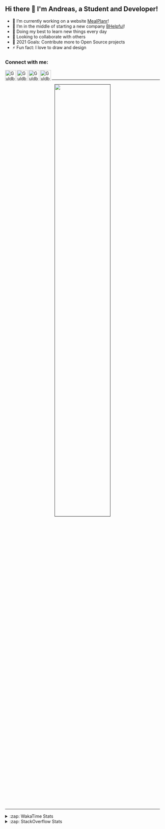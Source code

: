 ## Hi there 👋 I'm Andreas, a Student and Developer!

- 🔭 I’m currently working on a website [MealPlanr][MP]!
- 📑 I’m in the middle of starting a new company [BHelpful][BHelpful]!
- 🌱 Doing my best to learn new things every day
- 👯 Looking to collaborate with others
- 🥅 2021 Goals: Contribute more to Open Source projects
- ⚡ Fun fact: I love to draw and design

### Connect with me:

[<img align="left" alt="Guldberg | YouTube" width="35px" src="https://cdn1.iconfinder.com/data/icons/logotypes/32/youtube-512.png" />][youtube]
[<img align="left" alt="Guldberg | Twitter" width="35px" src="https://cdn1.iconfinder.com/data/icons/logotypes/32/square-twitter-512.png" />][twitter]
[<img align="left" alt="Guldberg | LinkedIn" width="35px" src="https://cdn1.iconfinder.com/data/icons/logotypes/32/square-linkedin-512.png" />][linkedin]
[<img align="left" alt="Guldberg | Instagram" width="35px" src="https://cdn2.iconfinder.com/data/icons/social-icons-33/128/Instagram-512.png" />][instagram]

<br />

---

<p align="center">
  <a href="">
    <img width="60% align="center" src="https://github-readme-stats.vercel.app/api?username=Andreasgdp&show_icons=true&count_private=true" />
  </a>
</p>

---

<details>
  <summary>:zap: WakaTime Stats</summary>

<br />

<!--START_SECTION:waka-->
![Profile Views](http://img.shields.io/badge/Profile%20Views-6-blue)

**I'm an Early 🐤** 

```text
🌞 Morning    221 commits    █████░░░░░░░░░░░░░░░░░░░░   21.67% 
🌆 Daytime    492 commits    ████████████░░░░░░░░░░░░░   48.24% 
🌃 Evening    289 commits    ███████░░░░░░░░░░░░░░░░░░   28.33% 
🌙 Night      18 commits     ░░░░░░░░░░░░░░░░░░░░░░░░░   1.76%

```
📅 **I'm Most Productive on Sunday** 

```text
Monday       177 commits    ████░░░░░░░░░░░░░░░░░░░░░   17.35% 
Tuesday      112 commits    ██░░░░░░░░░░░░░░░░░░░░░░░   10.98% 
Wednesday    135 commits    ███░░░░░░░░░░░░░░░░░░░░░░   13.24% 
Thursday     98 commits     ██░░░░░░░░░░░░░░░░░░░░░░░   9.61% 
Friday       80 commits     ██░░░░░░░░░░░░░░░░░░░░░░░   7.84% 
Saturday     203 commits    █████░░░░░░░░░░░░░░░░░░░░   19.9% 
Sunday       215 commits    █████░░░░░░░░░░░░░░░░░░░░   21.08%

```


📊 **This Week I Spent My Time On** 

```text
⌚︎ Time Zone: Europe/Copenhagen

💬 Programming Languages: 
TypeScript               18 hrs 37 mins      ██████████████████░░░░░░░   73.06% 
HTML                     2 hrs 55 mins       ██░░░░░░░░░░░░░░░░░░░░░░░   11.47% 
JSON                     1 hr 15 mins        █░░░░░░░░░░░░░░░░░░░░░░░░   4.93% 
YAML                     59 mins             █░░░░░░░░░░░░░░░░░░░░░░░░   3.92% 
SCSS                     53 mins             █░░░░░░░░░░░░░░░░░░░░░░░░   3.53%

🔥 Editors: 
VS Code                  25 hrs 29 mins      █████████████████████████   100.0%

🐱‍💻 Projects: 
web-sources              14 hrs 55 mins      ██████████████░░░░░░░░░░░   58.53% 
Mealplanr-api            6 hrs 20 mins       ██████░░░░░░░░░░░░░░░░░░░   24.87% 
web-ui-library-system    2 hrs 10 mins       ██░░░░░░░░░░░░░░░░░░░░░░░   8.51% 
web-frontend-app         1 hr 47 mins        █░░░░░░░░░░░░░░░░░░░░░░░░   7.0% 
Mealplanr                16 mins             ░░░░░░░░░░░░░░░░░░░░░░░░░   1.09%

💻 Operating System: 
Mac                      18 hrs 52 mins      ██████████████████░░░░░░░   74.04% 
Windows                  6 hrs 36 mins       ██████░░░░░░░░░░░░░░░░░░░   25.96%

```

**I Mostly Code in Python** 

```text
Python                   11 repos            ██████████░░░░░░░░░░░░░░░   42.31% 
C++                      2 repos             ██░░░░░░░░░░░░░░░░░░░░░░░   7.69% 
TypeScript               2 repos             ██░░░░░░░░░░░░░░░░░░░░░░░   7.69% 
HTML                     2 repos             ██░░░░░░░░░░░░░░░░░░░░░░░   7.69% 
Batchfile                2 repos             ██░░░░░░░░░░░░░░░░░░░░░░░   7.69%

```



 Last Updated on 24/08/2021
<!--END_SECTION:waka-->


</details>

<details>
  <summary>:zap: StackOverflow Stats</summary>
  
  <br />
  
  [![Andreas G.D Petersen StackOverflow](https://github-readme-stackoverflow.vercel.app/?userID=11050308)](https://stackoverflow.com/users/11050308/andreas-g-d-petersen)


</details>

<br />


[twitter]: https://twitter.com/Guldberg20
[youtube]: https://www.youtube.com/channel/UCORVtLIFnURPEo_Fo-MGv8A
[instagram]: https://www.instagram.com/andreasgdp/
[linkedin]: https://www.linkedin.com/in/andreasgdp/
[MP]: https://mealplanr.bhelpful.net/
[BHelpful]: https://github.com/BHelpful
